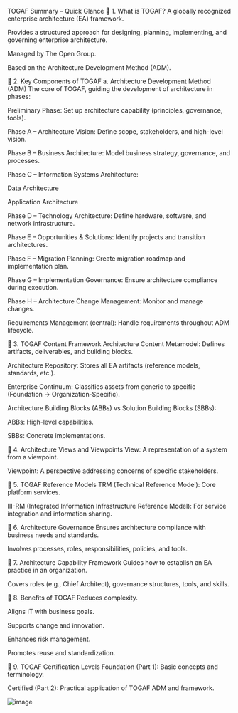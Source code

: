 TOGAF Summary – Quick Glance
🔹 1. What is TOGAF?
A globally recognized enterprise architecture (EA) framework.

Provides a structured approach for designing, planning, implementing, and governing enterprise architecture.

Managed by The Open Group.

Based on the Architecture Development Method (ADM).

🔹 2. Key Components of TOGAF
a. Architecture Development Method (ADM)
The core of TOGAF, guiding the development of architecture in phases:

Preliminary Phase: Set up architecture capability (principles, governance, tools).

Phase A – Architecture Vision: Define scope, stakeholders, and high-level vision.

Phase B – Business Architecture: Model business strategy, governance, and processes.

Phase C – Information Systems Architecture:

Data Architecture

Application Architecture

Phase D – Technology Architecture: Define hardware, software, and network infrastructure.

Phase E – Opportunities & Solutions: Identify projects and transition architectures.

Phase F – Migration Planning: Create migration roadmap and implementation plan.

Phase G – Implementation Governance: Ensure architecture compliance during execution.

Phase H – Architecture Change Management: Monitor and manage changes.

Requirements Management (central): Handle requirements throughout ADM lifecycle.

🔹 3. TOGAF Content Framework
Architecture Content Metamodel: Defines artifacts, deliverables, and building blocks.

Architecture Repository: Stores all EA artifacts (reference models, standards, etc.).

Enterprise Continuum: Classifies assets from generic to specific (Foundation → Organization-Specific).

Architecture Building Blocks (ABBs) vs Solution Building Blocks (SBBs):

ABBs: High-level capabilities.

SBBs: Concrete implementations.

🔹 4. Architecture Views and Viewpoints
View: A representation of a system from a viewpoint.

Viewpoint: A perspective addressing concerns of specific stakeholders.

🔹 5. TOGAF Reference Models
TRM (Technical Reference Model): Core platform services.

III-RM (Integrated Information Infrastructure Reference Model): For service integration and information sharing.

🔹 6. Architecture Governance
Ensures architecture compliance with business needs and standards.

Involves processes, roles, responsibilities, policies, and tools.

🔹 7. Architecture Capability Framework
Guides how to establish an EA practice in an organization.

Covers roles (e.g., Chief Architect), governance structures, tools, and skills.

🔹 8. Benefits of TOGAF
Reduces complexity.

Aligns IT with business goals.

Supports change and innovation.

Enhances risk management.

Promotes reuse and standardization.

🔹 9. TOGAF Certification Levels
Foundation (Part 1): Basic concepts and terminology.

Certified (Part 2): Practical application of TOGAF ADM and framework.


![image](https://github.com/user-attachments/assets/c237394c-c8c3-4d6b-bc3e-9ee093d80db5)



